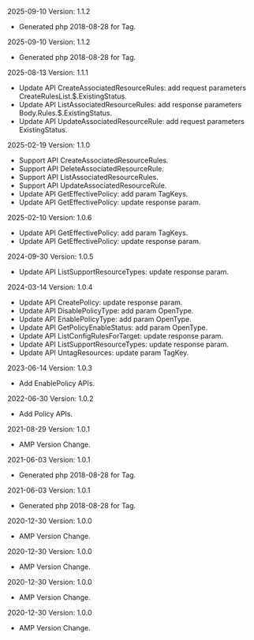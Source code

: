 2025-09-10 Version: 1.1.2
- Generated php 2018-08-28 for Tag.

2025-09-10 Version: 1.1.2
- Generated php 2018-08-28 for Tag.

2025-08-13 Version: 1.1.1
- Update API CreateAssociatedResourceRules: add request parameters CreateRulesList.$.ExistingStatus.
- Update API ListAssociatedResourceRules: add response parameters Body.Rules.$.ExistingStatus.
- Update API UpdateAssociatedResourceRule: add request parameters ExistingStatus.


2025-02-19 Version: 1.1.0
- Support API CreateAssociatedResourceRules.
- Support API DeleteAssociatedResourceRule.
- Support API ListAssociatedResourceRules.
- Support API UpdateAssociatedResourceRule.
- Update API GetEffectivePolicy: add param TagKeys.
- Update API GetEffectivePolicy: update response param.


2025-02-10 Version: 1.0.6
- Update API GetEffectivePolicy: add param TagKeys.
- Update API GetEffectivePolicy: update response param.


2024-09-30 Version: 1.0.5
- Update API ListSupportResourceTypes: update response param.


2024-03-14 Version: 1.0.4
- Update API CreatePolicy: update response param.
- Update API DisablePolicyType: add param OpenType.
- Update API EnablePolicyType: add param OpenType.
- Update API GetPolicyEnableStatus: add param OpenType.
- Update API ListConfigRulesForTarget: update response param.
- Update API ListSupportResourceTypes: update response param.
- Update API UntagResources: update param TagKey.


2023-06-14 Version: 1.0.3
- Add EnablePolicy APIs.

2022-06-30 Version: 1.0.2
- Add Policy APIs.

2021-08-29 Version: 1.0.1
- AMP Version Change.

2021-06-03 Version: 1.0.1
- Generated php 2018-08-28 for Tag.

2021-06-03 Version: 1.0.1
- Generated php 2018-08-28 for Tag.

2020-12-30 Version: 1.0.0
- AMP Version Change.

2020-12-30 Version: 1.0.0
- AMP Version Change.

2020-12-30 Version: 1.0.0
- AMP Version Change.

2020-12-30 Version: 1.0.0
- AMP Version Change.

